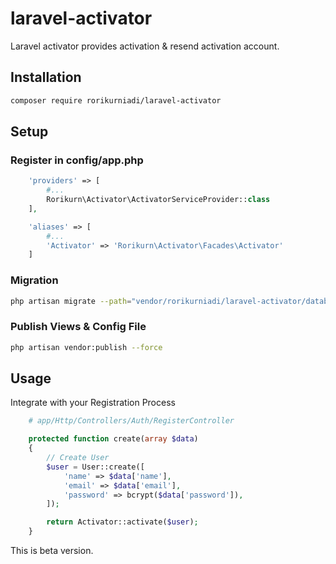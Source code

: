 # laravel-activator
Laravel activator provides activation &amp; resend activation account.

## Installation
``` bash
composer require rorikurniadi/laravel-activator
```

## Setup

### Register in config/app.php
``` php
    'providers' => [
        #...
        Rorikurn\Activator\ActivatorServiceProvider::class
    ],

    'aliases' => [
        #...
        'Activator' => 'Rorikurn\Activator\Facades\Activator'
    ]
```

### Migration
``` bash
php artisan migrate --path="vendor/rorikurniadi/laravel-activator/database/migrations"
```

### Publish Views & Config File
``` bash
php artisan vendor:publish --force
```

## Usage

Integrate with your Registration Process

``` php
    # app/Http/Controllers/Auth/RegisterController

    protected function create(array $data)
    {
        // Create User
        $user = User::create([
            'name' => $data['name'],
            'email' => $data['email'],
            'password' => bcrypt($data['password']),
        ]);

        return Activator::activate($user);
    }
```

This is beta version.
